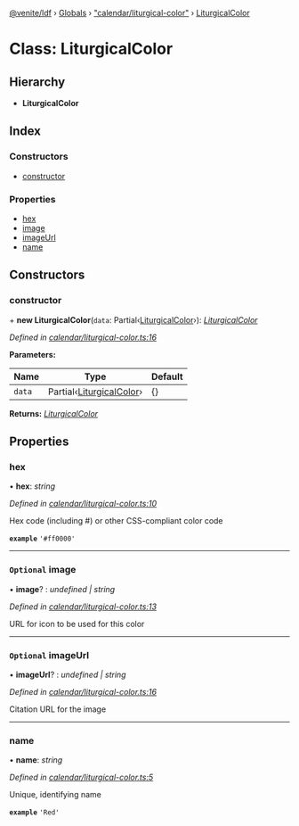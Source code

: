 [@venite/ldf](../README.md) › [Globals](../globals.md) › ["calendar/liturgical-color"](../modules/_calendar_liturgical_color_.md) › [LiturgicalColor](_calendar_liturgical_color_.liturgicalcolor.md)

# Class: LiturgicalColor

## Hierarchy

* **LiturgicalColor**

## Index

### Constructors

* [constructor](_calendar_liturgical_color_.liturgicalcolor.md#constructor)

### Properties

* [hex](_calendar_liturgical_color_.liturgicalcolor.md#hex)
* [image](_calendar_liturgical_color_.liturgicalcolor.md#optional-image)
* [imageUrl](_calendar_liturgical_color_.liturgicalcolor.md#optional-imageurl)
* [name](_calendar_liturgical_color_.liturgicalcolor.md#name)

## Constructors

###  constructor

\+ **new LiturgicalColor**(`data`: Partial‹[LiturgicalColor](_calendar_liturgical_color_.liturgicalcolor.md)›): *[LiturgicalColor](_calendar_liturgical_color_.liturgicalcolor.md)*

*Defined in [calendar/liturgical-color.ts:16](https://github.com/gbj/venite/blob/119e0d6/ldf/src/calendar/liturgical-color.ts#L16)*

**Parameters:**

Name | Type | Default |
------ | ------ | ------ |
`data` | Partial‹[LiturgicalColor](_calendar_liturgical_color_.liturgicalcolor.md)› | {} |

**Returns:** *[LiturgicalColor](_calendar_liturgical_color_.liturgicalcolor.md)*

## Properties

###  hex

• **hex**: *string*

*Defined in [calendar/liturgical-color.ts:10](https://github.com/gbj/venite/blob/119e0d6/ldf/src/calendar/liturgical-color.ts#L10)*

Hex code (including #) or other CSS-compliant color code

**`example`** 
`'#ff0000'`

___

### `Optional` image

• **image**? : *undefined | string*

*Defined in [calendar/liturgical-color.ts:13](https://github.com/gbj/venite/blob/119e0d6/ldf/src/calendar/liturgical-color.ts#L13)*

URL for icon to be used for this color

___

### `Optional` imageUrl

• **imageUrl**? : *undefined | string*

*Defined in [calendar/liturgical-color.ts:16](https://github.com/gbj/venite/blob/119e0d6/ldf/src/calendar/liturgical-color.ts#L16)*

Citation URL for the image

___

###  name

• **name**: *string*

*Defined in [calendar/liturgical-color.ts:5](https://github.com/gbj/venite/blob/119e0d6/ldf/src/calendar/liturgical-color.ts#L5)*

Unique, identifying name

**`example`** 
`'Red'`
